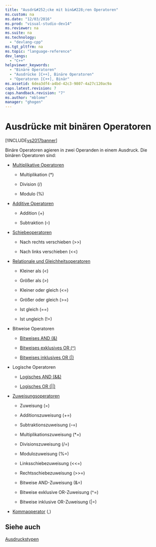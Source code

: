 ```yaml
---
title: "Ausdr&#252;cke mit bin&#228;ren Operatoren"
ms.custom: na
ms.date: "12/03/2016"
ms.prod: "visual-studio-dev14"
ms.reviewer: na
ms.suite: na
ms.technology: 
  - "devlang-cpp"
ms.tgt_pltfrm: na
ms.topic: "language-reference"
dev_langs: 
  - "C++"
helpviewer_keywords: 
  - "Binäre Operatoren"
  - "Ausdrücke [C++], Binäre Operatoren"
  - "Operatoren [C++], Binär"
ms.assetid: 6dea3df4-a4bd-42c3-9807-4a27c120ac9a
caps.latest.revision: 7
caps.handback.revision: "7"
ms.author: "mblome"
manager: "ghogen"
---
```

# Ausdr&#252;cke mit bin&#228;ren Operatoren
[!INCLUDE[vs2017banner](../assembler/inline/includes/vs2017banner.md)]

Binäre Operatoren agieren in zwei Operanden in einem Ausdruck.  Die binären Operatoren sind:  
  
-   [Multiplikative Operatoren](../cpp/multiplicative-operators-and-the-modulus-operator.md)  
  
    -   Multiplikation \(\*\)  
  
    -   Division \(\/\)  
  
    -   Modulo \(%\)  
  
-   [Additive Operatoren](../cpp/additive-operators-plus-and.md)  
  
    -   Addition \(\+\)  
  
    -   Subtraktion \(–\)  
  
-   [Schiebeoperatoren](../cpp/left-shift-and-right-shift-operators-input-and-output.md)  
  
    -   Nach rechts verschieben \(\>\>\)  
  
    -   Nach links verschieben \(\<\<\)  
  
-   [Relationale und Gleichheitsoperatoren](../cpp/relational-operators-equal-and-equal.md)  
  
    -   Kleiner als \(\<\)  
  
    -   Größer als \(\>\)  
  
    -   Kleiner oder gleich \(\<\=\)  
  
    -   Größer oder gleich \(\>\=\)  
  
    -   Ist gleich \(\=\=\)  
  
    -   Ist ungleich \(\!\=\)  
  
-   Bitweise Operatoren  
  
    -   [Bitweises AND \(&\)](../cpp/bitwise-and-operator-amp.md)  
  
    -   [Bitweises exklusives OR \(^\)](../cpp/bitwise-exclusive-or-operator-hat.md)  
  
    -   [Bitweises inklusives OR \(&#124;\)](../cpp/bitwise-inclusive-or-operator-pipe.md)  
  
-   Logische Operatoren  
  
    -   [Logisches AND \(&&\)](../cpp/logical-and-operator-amp-amp.md)  
  
    -   [Logisches OR \(&#124;&#124;\)](../cpp/logical-or-operator-pipe-pipe.md)  
  
-   [Zuweisungsoperatoren](../cpp/assignment-operators.md)  
  
    -   Zuweisung \(\=\)  
  
    -   Additionszuweisung \(\+\=\)  
  
    -   Subtraktionszuweisung \(–\=\)  
  
    -   Multiplikationszuweisung \(\*\=\)  
  
    -   Divisionszuweisung \(\/\=\)  
  
    -   Modulozuweisung \(%\=\)  
  
    -   Linksschiebezuweisung \(\<\<\=\)  
  
    -   Rechtsschiebezuweisung \(\>\>\=\)  
  
    -   Bitweise AND\-Zuweisung \(&\=\)  
  
    -   Bitweise exklusive OR\-Zuweisung \(^\=\)  
  
    -   Bitweise inklusive OR\-Zuweisung \(&#124;\=\)  
  
-   [Kommaoperator](../cpp/comma-operator.md) \(,\)  
  
## Siehe auch  
 [Ausdruckstypen](../cpp/types-of-expressions.md)